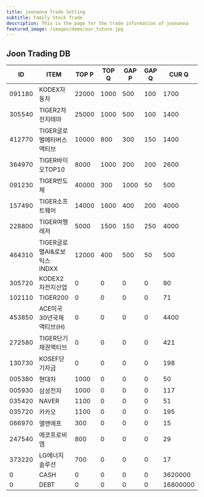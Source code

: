 ```yaml
---
title: joonanna Trade Setting
subtitle: Family Stock Trade
description: This is the page for the trade information of joonanna
featured_image: /images/demo/our_future.jpg
---
```


## Joon Trading DB

|ID|ITEM |TOP P|TOP Q|GAP P|GAP Q|CUR Q|
|--|-----|--|--|--|--|--|
|091180|KODEX자동차|22000|1000|500|100|1700|
|305540|TIGER2차전지테마|25000|1000|500|100|1400|
|412770|TIGER글로벌메타버스액티브|10000|800|300|150|1400| 
|364970|TIGER바이오TOP10|8000|1000|200|200|2600|
|091230|TIGER반도체|40000|300|1000|50|500|
|157490|TIGER소프트웨어|14000|1600|400|200|4000|
|228800|TIGER여행레저|5000|1500|150|250|4000|
|464310|TIGER글로벌AI&로보틱스INDXX|12000|400|500|50|500|
|305720|KODEX2차전지산업|0|0|0|0|90|
|102110|TIGER200|0|0|0|0|71|
|453850|ACE미국30년국채액티브(H)|0|0|0|0|4400|
|272580|TIGER단기채권액티브|0|0|0|0|421|
|130730|KOSEF단기자금|0|0|0|0|198|
|005380|현대차|1000|0|0|0|50|
|005930|삼성전자|1000|0|0|0|117|
|035420|NAVER|1100|0|0|0|51|
|035720|카카오|1100|0|0|0|195|
|066970|엘앤에프|300|0|0|0|15|
|247540|에코프로비엠|800|0|0|0|29|
|373220|LG에너지솔루션|700|0|0|0|17|
|0|CASH|0|0|0|0|3620000|
|0|DEBT|0|0|0|0|16800000|
